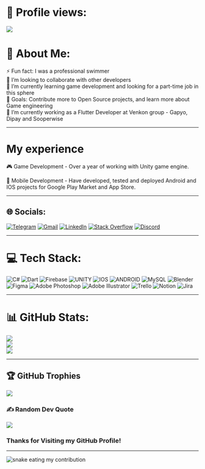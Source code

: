 # 👀 Profile views:
[![](https://visitcount.itsvg.in/api?id=caypoh23&icon=0&color=6)](https://visitcount.itsvg.in)

# 💫 About Me:
⚡ Fun fact: I was a professional swimmer<br>👯 I’m looking to collaborate with other developers<br>🌱 I’m currently learning game development and looking for a part-time job in this sphere<br>🥅 Goals: Contribute more to Open Source projects, and learn more about Game engineering<br>🔭 I’m currently working as a Flutter Developer at Venkon group - Gapyo, Dipay and Sooperwise<br>

---

# My experience

🎮 Game Development - Over a year of working with Unity game engine.

📱 Mobile Development - Have developed, tested and deployed Android and IOS projects for Google Play Market and App Store.

---

## 🌐 Socials:

[![Telegram](https://img.shields.io/badge/Telegram-2CA5E0?style=for-the-badge&logo=telegram&logoColor=white)](https://t.me/caypoh23/)
[![Gmail](https://img.shields.io/badge/Gmail-D14836?style=for-the-badge&logo=gmail&logoColor=white)](mailto:caypoh23@gmail.com)
[![LinkedIn](https://img.shields.io/badge/LinkedIn-0077B5?style=for-the-badge&logo=linkedin&logoColor=white)](https://linkedin.com/in/bobur-irgashev-153503198/) [![Stack Overflow](https://img.shields.io/badge/Stackoverflow-F47F24?style=for-the-badge&logo=Stackoverflow&logoColor=white)](https://stackoverflow.com/users/15524876/caypoh23) [![Discord](https://img.shields.io/badge/Discord-7289DA?style=for-the-badge&logo=discord&logoColor=white)](https://discord.com/users/caypoh23#2019) 

---

# 💻 Tech Stack:
![C#](https://img.shields.io/badge/c%23-%23239120.svg?style=for-the-badge&logo=c-sharp&logoColor=white) ![Dart](https://img.shields.io/badge/dart-%230175C2.svg?style=for-the-badge&logo=dart&logoColor=white) ![Firebase](https://img.shields.io/badge/firebase-%23039BE5.svg?style=for-the-badge&logo=firebase) ![UNITY](https://img.shields.io/badge/Unity-%2320232a.svg?style=for-the-badge&logo=unity&logoColor=white) ![IOS](https://img.shields.io/badge/IOS-%2320232a.svg?style=for-the-badge&logo=apple&logoColor=white) ![ANDROID](https://img.shields.io/badge/android-%2320232a.svg?style=for-the-badge&logo=android&logoColor=%a4c639) ![MySQL](https://img.shields.io/badge/mysql-%2300f.svg?style=for-the-badge&logo=mysql&logoColor=white) ![Blender](https://img.shields.io/badge/blender-%23F5792A.svg?style=for-the-badge&logo=blender&logoColor=white) 	![Figma](https://img.shields.io/badge/figma-%23F24E1E.svg?style=for-the-badge&logo=figma&logoColor=white) ![Adobe Photoshop](https://img.shields.io/badge/adobephotoshop-%2331A8FF.svg?style=for-the-badge&logo=adobephotoshop&logoColor=white) ![Adobe Illustrator](https://img.shields.io/badge/adobeillustrator-%23FF9A00.svg?style=for-the-badge&logo=adobeillustrator&logoColor=white) ![Trello](https://img.shields.io/badge/Trello-%23026AA7.svg?style=for-the-badge&logo=Trello&logoColor=white) ![Notion](https://img.shields.io/badge/Notion-%23000000.svg?style=for-the-badge&logo=notion&logoColor=white) ![Jira](https://img.shields.io/badge/jira-%230A0FFF.svg?style=for-the-badge&logo=jira&logoColor=white)

---

# 📊 GitHub Stats:
![](https://github-readme-stats.vercel.app/api?username=caypoh23&theme=tokyonight&hide_border=false&include_all_commits=true&count_private=true)<br/>
![](https://github-readme-streak-stats.herokuapp.com/?user=caypoh23&theme=tokyonight&hide_border=false)<br/>
![](https://github-readme-stats.vercel.app/api/top-langs/?username=caypoh23&theme=tokyonight&hide_border=false&include_all_commits=true&count_private=true&layout=compact)

---

## 🏆 GitHub Trophies
![](https://github-profile-trophy.vercel.app/?username=caypoh23&theme=dracula&no-frame=false&no-bg=false&margin-w=4)

### ✍️ Random Dev Quote
![](https://quotes-github-readme.vercel.app/api?type=horizontal&theme=tokyonight)

### Thanks for Visiting my GitHub Profile!
---

<img alt="snake eating my contribution" src="https://github.com/caypoh/caypoh/blob/output/github-contribution-grid-snake.svg">

